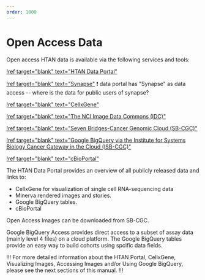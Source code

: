 ```yaml
---
order: 1000
---
```


# Open Access Data

Open access HTAN data is available via the following services and tools:

[!ref target="blank" text="HTAN Data Portal"](https://data.humantumoratlas.org/explore)

[!ref target="blank" text="Synapse"](https://synapse.org)  :exclamation: data portal has "Synapse" as data access -- where is the data for public users of synapse?

[!ref target="blank" text="CellxGene"](https://cellxgene.cziscience.com/)

[!ref target="blank" text="The NCI Image Data Commons (IDC)"](https://portal.imaging.datacommons.cancer.gov/)

[!ref target="blank" text="Seven Bridges-Cancer Genomic Cloud (SB-CGC)"](https://cgc-accounts.sbgenomics.com/)

[!ref target="blank" text="Google BigQuery via the Institute for Systems Biology Cancer Gateway in the Cloud (ISB-CGC)"](https://isb-cgc.appspot.com/)

[!ref target="blank" text="cBioPortal"](https://www.cbioportal.org/)

The HTAN Data Portal provides an overview of all publicly released data and links to: 
- CellxGene for visualization of single cell RNA-sequencing data
- Minerva rendered images and stories.
- Google BigQuery tables. 
- cBioPortal 

Open Access Images can be downloaded from SB-CGC.

Google BigQuery Access provides direct access to a subset of assay data (mainly level 4 files) on a cloud platform.  The Google BigQuery tables provide an easy way to build cohorts using spcific data fields.  

!!! For more detailed information about the HTAN Portal, CellxGene, Visualizing Images, Accessing Images and/or Using Google BigQuery, please see the next sections of this manual.
!!!